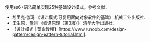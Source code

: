 使用es6+语法简单实现25种基础设计模式。参考文献：
* 埃里克·伽玛 《设计模式:可复用面向对象软件的基础》 机械工业出版社.
* 王生原，董渊 《编译原理（第3版）》 清华大学出版社.
* 【设计模式 | 菜鸟教程】[https://www.runoob.com/design-pattern/design-pattern-tutorial.html].
